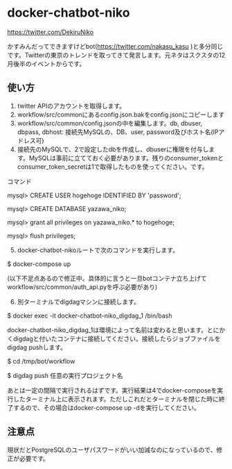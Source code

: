 # docker-chatbot-niko
https://twitter.com/DekiruNiko

かすみんだってできますけどbot(https://twitter.com/nakasu_kasu )と多分同じです。Twitterの東京のトレンドを取ってきて発言します。元ネタはスクスタの12月後半のイベントからです。


## 使い方
1. twitter APIのアカウントを取得します。
2. workflow/src/commonにあるconfig.json.bakをconfig.jsonにコピーします
3. workflow/src/common/config.jsonの中を編集します。db, dbuser, dbpass, dbhost: 接続先MySQLの、DB、user, password及びホスト名(IPアドレス可)
4. 接続先のMySQLで、2で設定したdbを作成し、dbuserに権限を付与します。MySQLは事前に立てておく必要があります。残りのconsumer_tokenとconsumer_token_secretは1で取得したものを使ってください。です。

コマンド

mysql> CREATE USER hogehoge IDENTIFIED BY 'password';

mysql> CREATE DATABASE yazawa_niko;

mysql> grant all privileges on yazawa_niko.* to hogehoge;

mysql> flush privileges;

5. docker-chatbot-nikoルートで次のコマンドを実行します。

$ docker-compose up

(以下不足点あるので修正中。具体的に言うと一旦botコンテナ立ち上げてworkflow/src/common/auth_api.pyを呼ぶ必要があり)

6. 別ターミナルでdigdagマシンに接続します。

$ docker exec -it docker-chatbot-niko_digdag_1 /bin/bash

docker-chatbot-niko_digdag_1は環境によって名前は変わると思います。とにかくdigdagと付いたコンテナに接続してください。接続したらジョブファイルをdigdag pushします。

$ cd /tmp/bot/workflow

$ digdag push 任意の実行プロジェクト名

あとは一定の間隔で実行されるはずです。実行結果は4でdocker-composeを実行したターミナル上に表示されます。ただしこれだとターミナルを閉じた時に終了するので、その場合はdocker-compose up -dを実行してください。

## 注意点

現状だとPostgreSQLのユーザパスワードがいい加減なのになっているので、修正が必要です。

